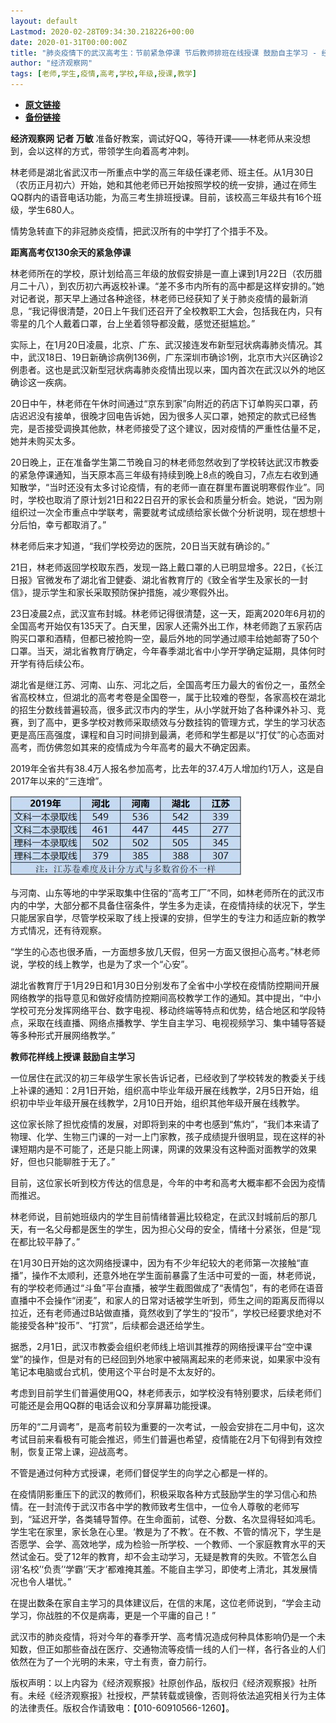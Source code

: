 ```yaml
---
layout: default
Lastmod: 2020-02-28T09:34:30.218226+00:00
date: 2020-01-31T00:00:00Z
title: "肺炎疫情下的武汉高考生：节前紧急停课 节后教师排班在线授课 鼓励自主学习 - 经济观察网 － 专业财经新闻网站"
author: "经济观察网"
tags: [老师,学生,疫情,高考,学校,年级,授课,教学]
---
```


* [**原文链接**](https://web.archive.org/web/20200201154707/http://www.eeo.com.cn/2020/0131/375283.shtml)
* [**备份链接**](https://web.archive.org/web/20200201154707/http://www.eeo.com.cn/2020/0131/375283.shtml)


**经济观察网 记者 万敏** 准备好教案，调试好QQ，等待开课——林老师从来没想到，会以这样的方式，带领学生向着高考冲刺。

林老师是湖北省武汉市一所重点中学的高三年级任课老师、班主任。从1月30日（农历正月初六）开始，她和其他老师已开始按照学校的统一安排，通过在师生QQ群内的语音电话功能，为高三考生排班授课。目前，该校高三年级共有16个班级，学生680人。

情势急转直下的非冠肺炎疫情，把武汉所有的中学打了个措手不及。

**距离高考仅130余天的紧急停课**

林老师所在的学校，原计划给高三年级的放假安排是一直上课到1月22日（农历腊月二十八），到农历初六再返校补课。“差不多市内所有的高中都是这样安排的。”她对记者说，那天早上通过各种途径，林老师已经获知了关于肺炎疫情的最新消息，“我记得很清楚，20日上午我们还召开了全校教职工大会，包括我在内，只有零星的几个人戴着口罩，台上坐着领导都没戴，感觉还挺尴尬。”

实际上，在1月20日凌晨，北京、广东、武汉接连发布新型冠状病毒肺炎情况。其中，武汉18日、19日新确诊病例136例，广东深圳市确诊1例，北京市大兴区确诊2例患者。这也是武汉新型冠状病毒肺炎疫情出现以来，国内首次在武汉以外的地区确诊这一疾病。

20日中午，林老师在午休时间通过“京东到家”向附近的药店下订单购买口罩，药店迟迟没有接单，很晚才回电告诉她，因为很多人买口罩，她预定的款式已经售完，是否接受调换其他款，林老师接受了这个建议，因对疫情的严重性估量不足，她并未购买太多。

20日晚上，正在准备学生第二节晚自习的林老师忽然收到了学校转达武汉市教委的紧急停课通知，当天原本高三年级有持续到晚上8点的晚自习，7点左右收到通知散学，“当时还没有太多讨论疫情，有的老师一直在群里布置说明寒假作业”。同时，学校也取消了原计划21日和22日召开的家长会和质量分析会。她说，“因为刚组织过一次全市重点中学联考，需要就考试成绩给家长做个分析说明，现在想想十分后怕，幸亏都取消了。”

林老师后来才知道，“我们学校旁边的医院，20日当天就有确诊的。”

21日，林老师返回学校取东西，发现一路上戴口罩的人已明显增多。22日，《长江日报》官微发布了湖北省卫健委、湖北省教育厅的《致全省学生及家长的一封信》，提示学生和家长采取预防保护措施，减少寒假外出。

23日凌晨2点，武汉宣布封城。林老师记得很清楚，这一天，距离2020年6月初的全国高考开始仅有135天了。白天里，因家人还需外出工作，林老师跑了五家药店购买口罩和酒精，但都已被抢购一空，最后外地的同学通过顺丰给她邮寄了50个口罩。当天，湖北省教育厅确定，今年春季湖北省中小学开学确定延期，具体何时开学有待后续公布。

湖北省是继江苏、河南、山东、河北之后，全国高考压力最大的省份之一，虽然全省高校林立，但湖北的高考考卷是全国卷一，属于比较难的卷型，各家高校在湖北的招生分数线普遍较高，很多武汉市内的学生，从小学就开始了各种课外补习、竞赛，到了高中，更多学校对教师采取绩效与分数挂钩的管理方式，学生的学习状态更是高压高强度，课程和自习时间排到最满，老师和学生都是以“打仗”的心态面对高考，而仿佛忽如其来的疫情成为今年高考的最大不确定因素。

2019年全省共有38.4万人报名参加高考，比去年的37.4万人增加约1万人，这是自2017年以来的“三连增”。

![图片1](/images/post/b2545faf96e9e3823ad07c6d25ac56ce.jpg)

与河南、山东等地的中学采取集中住宿的“高考工厂”不同，如林老师所在的武汉市内的中学，大部分都不具备住宿条件，学生多为走读，在疫情持续的状况下，学生只能居家自学，尽管学校采取了线上授课的安排，但学生的专注力和适应新的教学方式情况，还有待观察。

“学生的心态也很矛盾，一方面想多放几天假，但另一方面又很担心高考。”林老师说，学校的线上教学，也是为了求一个“心安”。

湖北省教育厅于1月29日和1月30日分别发布了全省中小学校在疫情防控期间开展网络教学的指导意见和做好疫情防控期间高校教学工作的通知。其中提出，“中小学校可充分发挥网络平台、数字电视、移动终端等特点和优势，结合地区和学段特点，采取在线直播、网络点播教学、学生自主学习、电视视频学习、集中辅导答疑等多种形式开展网络教学。”

**教师花样线上授课 鼓励自主学习**

一位居住在武汉的初三年级学生家长告诉记者，已经收到了学校转发的教委关于线上补课的通知：2月1日开始，组织高中毕业年级开展在线教学，2月5日开始，组织初中毕业年级开展在线教学，2月10日开始，组织其他年级开展在线教学。

这位家长除了担忧疫情的发展，对即将到来的中考也感到“焦灼”，“我们本来请了物理、化学、生物三门课的一对一上门家教，孩子成绩提升很明显，现在这样的补课短期内是不可能了，还是只能上网课，网课的效果没有这种面对面教学的效果好，但也只能聊胜于无了。”

目前，这位家长听到校方传达的信息是，今年的中考和高考大概率都不会因为疫情而推迟。

林老师说，目前她班级内的学生目前情绪普遍比较稳定，在武汉封城前后的那几天，有一名父母都是医生的学生，因为担心父母的安全，情绪十分紧张，但是“现在都比较平静了。”

在1月30日开始的这次网络授课中，因为有不少年纪较大的老师第一次接触“直播”，操作不太顺利，还意外地在学生面前暴露了生活中可爱的一面，林老师说，有的学校老师通过“斗鱼”平台直播，被学生截图做成了“表情包”，有的老师在语音直播中不会操作“闭麦”，和家人的日常对话被学生听到，师生之间的距离反而得以拉近，还有老师通过B站做直播，竟然收到了学生的“投币”，学校已经要求绝对不能接受各种“投币”、“打赏”，后续都会退还给学生。

据悉，2月1日，武汉市教委会组织老师线上培训其推荐的网络授课平台“空中课堂”的操作，但是对有的已经回到外地家中被隔离起来的老师来说，如果家中没有笔记本电脑或台式机，使用这个平台时是不太友好的。

考虑到目前学生们普遍使用QQ，林老师表示，如学校没有特别要求，后续老师们可能还是会用QQ群的电话会议和分享屏幕功能授课。

历年的“二月调考”，是高考前较为重要的一次考试，一般会安排在二月中旬，这次考试目前来看极有可能会推迟，师生们普遍也希望，疫情能在2月下旬得到有效控制，恢复正常上课，迎战高考。

不管是通过何种方式授课，老师们督促学生的向学之心都是一样的。

在疫情阴影重压下的武汉的教师们，积极采取各种方式鼓励学生的学习信心和热情。在一封流传于武汉市各中学的教师致考生信中，一位令人尊敬的老师写到，“延迟开学，各类辅导暂停。在生命面前，试卷、分数、名次显得轻如鸿毛。学生宅在家里，家长急在心里。‘教是为了不教’。在不教、不管的情况下，学生是否愿学、会学、高效地学，成为检验一所学校、一个教师、一个家庭教育水平的天然试金石。受了12年的教育，却不会主动学习，无疑是教育的失败。不管怎么自诩‘名校’‘负责’‘学霸’‘天才’都难掩其羞。不能自主学习，即使考上清北，其发展情况也令人堪忧。”

在提出数条在家自主学习的具体建议后，在信的末尾，这位老师说到，“学会主动学习，你战胜的不仅是病毒，更是一个平庸的自己！”

武汉市的肺炎疫情，将对今年的春季开学、高考情况造成何种具体影响仍是一个未知数，但正如那些奋战在医疗、交通物流等疫情一线的人们一样，各行各业的人们依然在为了一个光明的未来，守土有责，奋力前行。

版权声明：以上内容为《经济观察报》社原创作品，版权归《经济观察报》社所有。未经《经济观察报》社授权，严禁转载或镜像，否则将依法追究相关行为主体的法律责任。版权合作请致电：【010-60910566-1260】。

